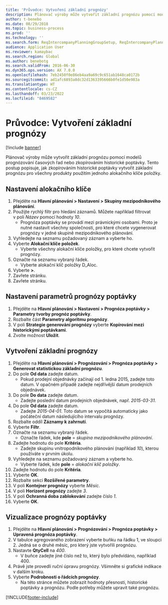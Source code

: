 ```yaml
---
title: 'Průvodce: Vytvoření základní prognózy'
description: Plánovač výroby může vytvořit základní prognózu pomocí modelů prognózování časových řad nebo zkopírováním historické poptávky.
author: t-benebo
ms.date: 08/29/2018
ms.topic: business-process
ms.prod: ''
ms.technology: ''
ms.search.form: ReqIntercompanyPlanningGroupSetup, ReqIntercompanyPlanningGroupAllocKeys, ReqDemPlanForecastParameters, ReqDemPlanCreateForecastDialog, SysQueryForm, ReqDemPlanForecastViewer
audience: Application User
ms.reviewer: kamaybac
ms.search.region: Global
ms.author: benebotg
ms.search.validFrom: 2016-06-30
ms.dyn365.ops.version: AX 7.0.0
ms.openlocfilehash: 7eb2450f0e86eb4aa9a69c9c651ab1648ca0172b
ms.sourcegitcommit: ad1afc6893a8dc32d1363395666b0fe1d50e983a
ms.translationtype: HT
ms.contentlocale: cs-CZ
ms.lasthandoff: 03/23/2022
ms.locfileid: "8469582"
---
```

# <a name="guide-create-a-baseline-forecast"></a>Průvodce: Vytvoření základní prognózy

[!include [banner](../../includes/banner.md)]

Plánovač výroby může vytvořit základní prognózu pomocí modelů prognózování časových řad nebo zkopírováním historické poptávky. Tento postup popisuje, jak zkopírováním historické poptávky vytvořit základní prognózu pro všechny produkty použitím jednoho alokačního klíče položky.

## <a name="set-up-an-item-allocation-key"></a>Nastavení alokačního klíče

1. Přejděte na **Hlavní plánování > Nastavení > Skupiny mezipodnikového plánování**.
2. Použijte rychlý filtr pro hledání záznamů. Můžete například filtrovat v poli *Název* pomocí hodnoty *10*.
    * Prognóza poptávky se provádí mezi právnickými osobami. Proto je nutné nastavit všechny společnosti, pro které chcete vygenerovat prognózy v jedné skupině mezipodnikového plánování.  
3. Vyhledejte na seznamu požadovaný záznam a vyberte ho.
4. Vyberte **Alokační klíče položek**.
    * Vyberte všechny alokační klíče položky, pro které chcete vytvořit prognózy.  
5. Označte na seznamu vybraný řádek.
    * Vyberte alokační klíč položky D_Aloc.  
6. Vyberte **>**.
7. Zavřete stránku.
8. Zavřete stránku.

## <a name="set-up-the-demand-forecasting-parameters"></a>Nastavení parametrů prognózy poptávky

1. Přejděte na **Hlavní plánování > Nastavení > Prognóza poptávky > Parametry tvorby prognóz poptávky**.
2. Rozbalte část **Parametry algoritmu prognózy**.
3. V poli **Strategie generování prognózy** vyberte **Kopírování mezi historickými poptávkami**.
4. Zvolte možnost **Uložit**.

## <a name="create-a-baseline-forecast"></a>Vytvoření základní prognózy

1. Přejděte na **Hlavní plánování > Prognózování > Prognóza poptávky > Generovat statistickou základní prognózu**.
2. Do pole **Od data** zadejte datum.
    * Pokud prodejní objednávky začínají od 1. ledna 2015, zadejte toto datum. V opačném případě zadejte nejdřívější datum prodejních objednávek.  
3. Do pole **Do data** zadejte datum.
    * Zadejte poslední datum prodejních objednávek, např. *2015-03-31*.  
4. Do pole **Od data** zadejte datum.
    * Zadejte *2015-04-01*. Toto datum se vypočítá automaticky jako počáteční datum následujícího intervalu prognózy.  
5. Rozbalte oddíl **Záznamy k zahrnutí**.
6. Vyberte **Filtr**.
7. Označte na seznamu vybraný řádek.
    * Označte řádek, kde **pole** = *skupina mezipodnikového plánování*.  
8. Zadejte hodnotu do pole **Kritéria**.
    * Zadejte skupinu vnitropodnikového plánování (například *10*), kterou používáte v prvním úkolu.  
9. Vyhledejte na seznamu požadovaný záznam a vyberte ho.
    * Vyberte řádek, kde **pole** = *alokační klíč položky*.  
10. Zadejte hodnotu do pole **Kritéria**.
11. Vyberte **OK**.
12. Rozbalte sekci **Rozšířené parametry**.
13. V poli **Kontejner prognózy** vyberte *Měsíc*.
14. V poli **Horizont prognózy** zadejte *3*.
15. V poli **Ochranná doba zablokování** zadejte číslo *1*.
16. Vyberte **OK**.

## <a name="visualize-the-demand-forecast"></a>Vizualizace prognózy poptávky

1. Přejděte na **Hlavní plánování > Prognózování > Prognóza poptávky > Upravená prognóza poptávky**.
2. V tabulce agregovaného zobrazení vyberte buňku na řádku 1, ve sloupci 2. Jedná se o druhé měsíc, pro který jste vytvořili prognózu.
3. Nastavte **QtyCell** na *400*.
    * V buňce zadejte jiné číslo než to, který bylo předvídáno, například 400.  
4. Právě jste provedli ruční úpravu prognózy. Všimněte si grafické indikace v dalším kroku.
5. Vyberte **Podrobnosti o řádcích prognózy**.
    * Na této stránce můžete zobrazit hodnoty přesnosti, historické poptávky a prognózu. Podle potřeby můžete upravit také prognózu.  

[!INCLUDE[footer-include](../../../includes/footer-banner.md)]